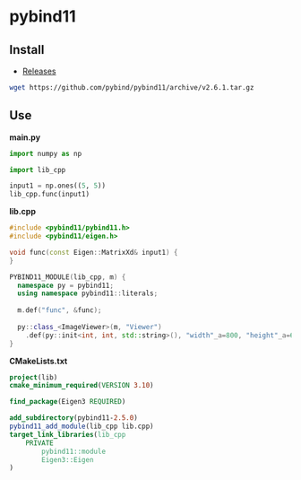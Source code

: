 # pybind11

## Install

* [Releases](https://github.com/pybind/pybind11/releases)

```bash
wget https://github.com/pybind/pybind11/archive/v2.6.1.tar.gz
```

## Use

**main.py**

```python
import numpy as np

import lib_cpp

input1 = np.ones((5, 5))
lib_cpp.func(input1)
```

**lib.cpp**

```c++
#include <pybind11/pybind11.h>
#include <pybind11/eigen.h>

void func(const Eigen::MatrixXd& input1) {
}

PYBIND11_MODULE(lib_cpp, m) {
  namespace py = pybind11;
  using namespace pybind11::literals;
  
  m.def("func", &func);
  
  py::class_<ImageViewer>(m, "Viewer")
    .def(py::init<int, int, std::string>(), "width"_a=800, "height"_a=600, "title"_a="");
}
```

**CMakeLists.txt**

```cmake
project(lib)
cmake_minimum_required(VERSION 3.10)

find_package(Eigen3 REQUIRED)

add_subdirectory(pybind11-2.5.0)
pybind11_add_module(lib_cpp lib.cpp)
target_link_libraries(lib_cpp
    PRIVATE
        pybind11::module
        Eigen3::Eigen
)
```
